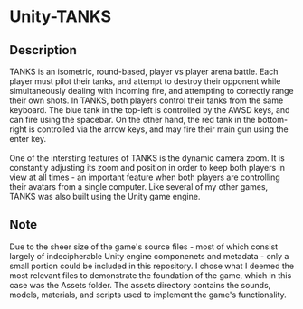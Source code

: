 # Unity-TANKS

## Description

TANKS is an isometric, round-based, player vs player arena battle. Each player must pilot their tanks, and attempt to destroy their opponent 
while simultaneously dealing with incoming fire, and attempting to correctly range their own shots. In TANKS, both 
players control their tanks from the same keyboard. The blue tank in the top-left is controlled by the AWSD keys, and can fire using the spacebar. 
On the other hand, the red tank in the bottom-right is controlled via the arrow keys, and may fire their main gun using the enter key.
<br /><br />
One of the intersting features of TANKS is the dynamic camera zoom. It is constantly adjusting its zoom and position in order to keep 
both players in view at all times - an important feature when both players are controlling their avatars from a single computer. Like 
several of my other games, TANKS was also built using the Unity game engine.

## Note

Due to the sheer size of the game's source files - most of which consist largely of indecipherable Unity engine componenets and metadata - only a small portion could be included in this repository. I chose what I deemed the most relevant files to demonstrate the foundation of the game, which in this case was the Assets folder. The assets directory contains the sounds, models, materials, and scripts used to implement the game's functionality.
